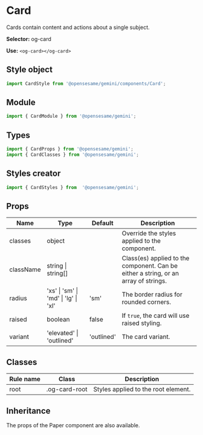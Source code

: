 # Card
Cards contain content and actions about a single subject.

**Selector:**
og-card

**Use:**
`<og-card></og-card>`

## Style object
```javascript
import CardStyle from '@opensesame/gemini/components/Card';
```

## Module
```javascript
import { CardModule } from '@opensesame/gemini';
```

## Types
```javascript
import { CardProps } from '@opensesame/gemini';
import { CardClasses } from '@opensesame/gemini';
```

## Styles creator
```javascript
import { CardStyles } from  '@opensesame/gemini';
```

## Props
Name | Type | Default | Description
---- | ---- | ------- | -----------
classes | object | | Override the styles applied to the component.
className | string &#124; string[] | | Class(es) applied to the component. Can be either a string, or an array of strings.
radius | 'xs' &#124; 'sm' &#124; 'md' &#124; 'lg' &#124; 'xl' | 'sm' | The border radius for rounded corners.
raised | boolean | false | If `true`, the card will use raised styling.
variant | 'elevated' &#124; 'outlined' | 'outlined' | The card variant.

## Classes
Rule name | Class | Description
--------- | ----- | -----------
root | .og-card-root | Styles applied to the root element.

## Inheritance

The props of the Paper component are also available.
